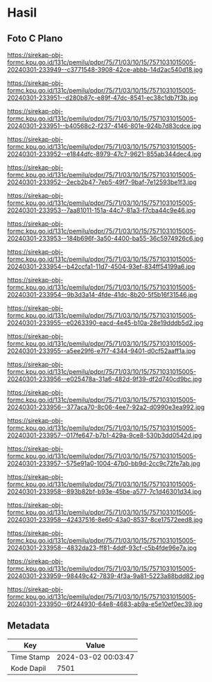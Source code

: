 # Hasil

## Foto C Plano

https://sirekap-obj-formc.kpu.go.id/131c/pemilu/pdpr/75/71/03/10/15/7571031015005-20240301-233949--c3771548-3908-42ce-abbb-14d2ac540d18.jpg

https://sirekap-obj-formc.kpu.go.id/131c/pemilu/pdpr/75/71/03/10/15/7571031015005-20240301-233951--d280b87c-e89f-47dc-8541-ec38c1db7f3b.jpg

https://sirekap-obj-formc.kpu.go.id/131c/pemilu/pdpr/75/71/03/10/15/7571031015005-20240301-233951--b40568c2-f237-4146-801e-924b7d83cdce.jpg

https://sirekap-obj-formc.kpu.go.id/131c/pemilu/pdpr/75/71/03/10/15/7571031015005-20240301-233952--e1844dfc-8979-47c7-9621-855ab344dec4.jpg

https://sirekap-obj-formc.kpu.go.id/131c/pemilu/pdpr/75/71/03/10/15/7571031015005-20240301-233952--2ecb2b47-7eb5-49f7-9baf-7e12593be1f3.jpg

https://sirekap-obj-formc.kpu.go.id/131c/pemilu/pdpr/75/71/03/10/15/7571031015005-20240301-233953--7aa81011-151a-44c7-81a3-f7cba44c9e46.jpg

https://sirekap-obj-formc.kpu.go.id/131c/pemilu/pdpr/75/71/03/10/15/7571031015005-20240301-233953--184b696f-3a50-4400-ba55-36c5974926c6.jpg

https://sirekap-obj-formc.kpu.go.id/131c/pemilu/pdpr/75/71/03/10/15/7571031015005-20240301-233954--b42ccfa1-11d7-4504-93ef-834ff54199a6.jpg

https://sirekap-obj-formc.kpu.go.id/131c/pemilu/pdpr/75/71/03/10/15/7571031015005-20240301-233954--9b3d3a14-4fde-41dc-8b20-5f5b16f31546.jpg

https://sirekap-obj-formc.kpu.go.id/131c/pemilu/pdpr/75/71/03/10/15/7571031015005-20240301-233955--e0263390-eacd-4e45-b10a-28e19dddb5d2.jpg

https://sirekap-obj-formc.kpu.go.id/131c/pemilu/pdpr/75/71/03/10/15/7571031015005-20240301-233955--a5ee29f6-e7f7-4344-9401-d0cf52aaff1a.jpg

https://sirekap-obj-formc.kpu.go.id/131c/pemilu/pdpr/75/71/03/10/15/7571031015005-20240301-233956--e025478a-31a6-482d-9f39-df2d740cd9bc.jpg

https://sirekap-obj-formc.kpu.go.id/131c/pemilu/pdpr/75/71/03/10/15/7571031015005-20240301-233956--377aca70-8c06-4ee7-92a2-d0990e3ea992.jpg

https://sirekap-obj-formc.kpu.go.id/131c/pemilu/pdpr/75/71/03/10/15/7571031015005-20240301-233957--017fe647-b7b1-429a-9ce8-530b3dd0542d.jpg

https://sirekap-obj-formc.kpu.go.id/131c/pemilu/pdpr/75/71/03/10/15/7571031015005-20240301-233957--575e91a0-1004-47b0-bb9d-2cc9c72fe7ab.jpg

https://sirekap-obj-formc.kpu.go.id/131c/pemilu/pdpr/75/71/03/10/15/7571031015005-20240301-233958--893b82bf-b93e-45be-a577-7c1d46301d34.jpg

https://sirekap-obj-formc.kpu.go.id/131c/pemilu/pdpr/75/71/03/10/15/7571031015005-20240301-233958--42437516-8e60-43a0-8537-8ce17572eed8.jpg

https://sirekap-obj-formc.kpu.go.id/131c/pemilu/pdpr/75/71/03/10/15/7571031015005-20240301-233958--4832da23-ff81-4ddf-93cf-c5b4fde96e7a.jpg

https://sirekap-obj-formc.kpu.go.id/131c/pemilu/pdpr/75/71/03/10/15/7571031015005-20240301-233959--98449c42-7839-4f3a-9a81-5223a88bdd82.jpg

https://sirekap-obj-formc.kpu.go.id/131c/pemilu/pdpr/75/71/03/10/15/7571031015005-20240301-233950--6f244930-64e8-4683-ab9a-e5e10ef0ec39.jpg


## Metadata

| Key        | Value               |
| ---------- | ------------------- |
| Time Stamp | 2024-03-02 00:03:47 |
| Kode Dapil | 7501                |



